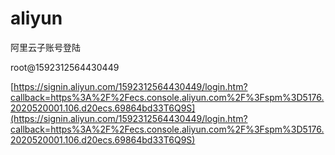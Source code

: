 # aliyun

阿里云子账号登陆

root@1592312564430449

[https://signin.aliyun.com/1592312564430449/login.htm?callback=https%3A%2F%2Fecs.console.aliyun.com%2F%3Fspm%3D5176.2020520001.106.d20ecs.69864bd33T6Q9S](https://signin.aliyun.com/1592312564430449/login.htm?callback=https%3A%2F%2Fecs.console.aliyun.com%2F%3Fspm%3D5176.2020520001.106.d20ecs.69864bd33T6Q9S)

